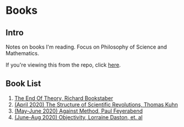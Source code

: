 # Books
## Intro
Notes on books I'm reading. Focus on Philosophy of Science and Mathematics.

If you're viewing this from the repo, click [here](https://ejjaffe.github.io/ejaffe-books/).

## Book List
1. [The End Of Theory, Richard Bookstaber](https://ejjaffe.github.io/ejaffe-books/books/the_end_of_theory/main.html)
2. [(April 2020) The Structure of Scientific Revolutions, Thomas Kuhn](https://ejjaffe.github.io/ejaffe-books/books/structure_of_scientific_revolutions/main.html)
3. [(May-June 2020) Against Method, Paul Feyerabend](https://ejjaffe.github.io/ejaffe-books/books/against_method/main.html)
4. [(June-Aug 2020) Objectivity, Lorraine Daston, et. al](https://ejjaffe.github.io/ejaffe-books/books/objectivity/main.html)

